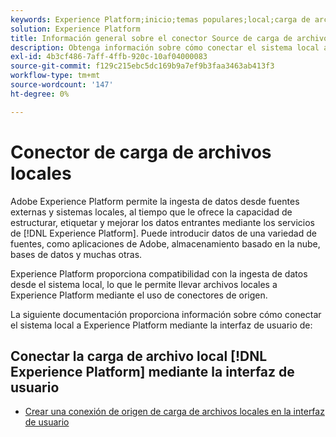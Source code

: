 ```yaml
---
keywords: Experience Platform;inicio;temas populares;local;carga de archivo local;sistema local
solution: Experience Platform
title: Información general sobre el conector Source de carga de archivos locales
description: Obtenga información sobre cómo conectar el sistema local a Adobe Experience Platform mediante la interfaz de usuario
exl-id: 4b3cf486-7aff-4ffb-920c-10af04000083
source-git-commit: f129c215ebc5dc169b9a7ef9b3faa3463ab413f3
workflow-type: tm+mt
source-wordcount: '147'
ht-degree: 0%

---
```


# Conector de carga de archivos locales

Adobe Experience Platform permite la ingesta de datos desde fuentes externas y sistemas locales, al tiempo que le ofrece la capacidad de estructurar, etiquetar y mejorar los datos entrantes mediante los servicios de [!DNL Experience Platform]. Puede introducir datos de una variedad de fuentes, como aplicaciones de Adobe, almacenamiento basado en la nube, bases de datos y muchas otras.

Experience Platform proporciona compatibilidad con la ingesta de datos desde el sistema local, lo que le permite llevar archivos locales a Experience Platform mediante el uso de conectores de origen.

La siguiente documentación proporciona información sobre cómo conectar el sistema local a Experience Platform mediante la interfaz de usuario de:

## Conectar la carga de archivo local [!DNL Experience Platform] mediante la interfaz de usuario

- [Crear una conexión de origen de carga de archivos locales en la interfaz de usuario](../../tutorials/ui/create/local-system/local-file-upload.md)
